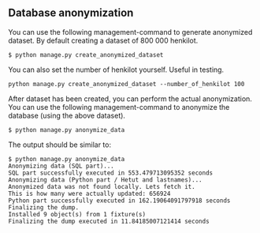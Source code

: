 ## Database anonymization

You can use the following management-command to generate anonymized dataset.
By default creating a dataset of 800 000 henkilot.

```
$ python manage.py create_anonymized_dataset
```

You can also set the number of henkilot yourself. Useful in testing.

```
python manage.py create_anonymized_dataset --number_of_henkilot 100
```

After dataset has been created, you can perform the actual anonymization.
You can use the following management-command to anonymize the database (using the above dataset).

```
$ python manage.py anonymize_data
```

The output should be similar to:

```
$ python manage.py anonymize_data
Anonymizing data (SQL part)...
SQL part successfully executed in 553.479713095352 seconds
Anonymizing data (Python part / Hetut and lastnames)...
Anonymized data was not found locally. Lets fetch it.
This is how many were actually updated: 656924
Python part successfully executed in 162.19064091797918 seconds
Finalizing the dump.
Installed 9 object(s) from 1 fixture(s)
Finalizing the dump executed in 11.84185007121414 seconds
```
